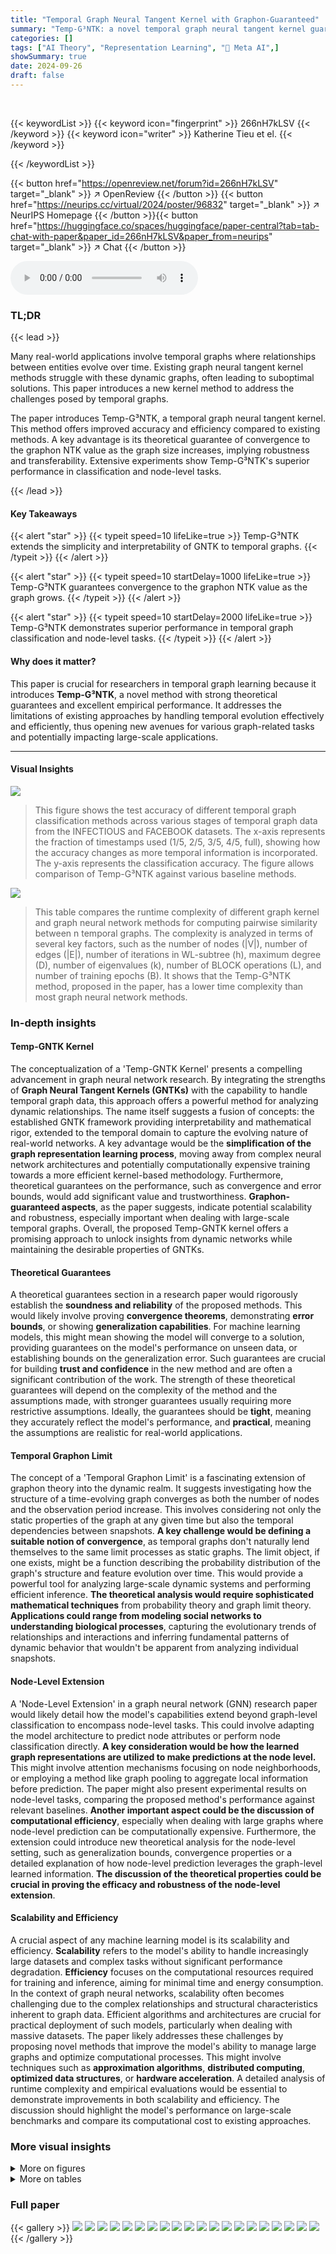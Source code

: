 ```yaml
---
title: "Temporal Graph Neural Tangent Kernel with Graphon-Guaranteed"
summary: "Temp-G³NTK: a novel temporal graph neural tangent kernel guarantees convergence to graphon NTK, offering superior performance in temporal graph classification and node-level tasks."
categories: []
tags: ["AI Theory", "Representation Learning", "🏢 Meta AI",]
showSummary: true
date: 2024-09-26
draft: false
---
```


<br>

{{< keywordList >}}
{{< keyword icon="fingerprint" >}} 266nH7kLSV {{< /keyword >}}
{{< keyword icon="writer" >}} Katherine Tieu et el. {{< /keyword >}}
 
{{< /keywordList >}}

{{< button href="https://openreview.net/forum?id=266nH7kLSV" target="_blank" >}}
↗ OpenReview
{{< /button >}}
{{< button href="https://neurips.cc/virtual/2024/poster/96832" target="_blank" >}}
↗ NeurIPS Homepage
{{< /button >}}{{< button href="https://huggingface.co/spaces/huggingface/paper-central?tab=tab-chat-with-paper&paper_id=266nH7kLSV&paper_from=neurips" target="_blank" >}}
↗ Chat
{{< /button >}}



<audio controls>
    <source src="https://ai-paper-reviewer.com/266nH7kLSV/podcast.wav" type="audio/wav">
    Your browser does not support the audio element.
</audio>


### TL;DR


{{< lead >}}

Many real-world applications involve temporal graphs where relationships between entities evolve over time. Existing graph neural tangent kernel methods struggle with these dynamic graphs, often leading to suboptimal solutions. This paper introduces a new kernel method to address the challenges posed by temporal graphs. 

The paper introduces Temp-G³NTK, a temporal graph neural tangent kernel.  This method offers improved accuracy and efficiency compared to existing methods.  A key advantage is its theoretical guarantee of convergence to the graphon NTK value as the graph size increases, implying robustness and transferability. Extensive experiments show Temp-G³NTK's superior performance in classification and node-level tasks.

{{< /lead >}}


#### Key Takeaways

{{< alert "star" >}}
{{< typeit speed=10 lifeLike=true >}} Temp-G³NTK extends the simplicity and interpretability of GNTK to temporal graphs. {{< /typeit >}}
{{< /alert >}}

{{< alert "star" >}}
{{< typeit speed=10 startDelay=1000 lifeLike=true >}} Temp-G³NTK guarantees convergence to the graphon NTK value as the graph grows. {{< /typeit >}}
{{< /alert >}}

{{< alert "star" >}}
{{< typeit speed=10 startDelay=2000 lifeLike=true >}} Temp-G³NTK demonstrates superior performance in temporal graph classification and node-level tasks. {{< /typeit >}}
{{< /alert >}}

#### Why does it matter?
This paper is crucial for researchers in temporal graph learning because it introduces **Temp-G³NTK**, a novel method with strong theoretical guarantees and excellent empirical performance. It addresses the limitations of existing approaches by handling temporal evolution effectively and efficiently, thus opening new avenues for various graph-related tasks and potentially impacting large-scale applications.

------
#### Visual Insights



![](https://ai-paper-reviewer.com/266nH7kLSV/figures_7_1.jpg)

> This figure shows the test accuracy of different temporal graph classification methods across various stages of temporal graph data from the INFECTIOUS and FACEBOOK datasets.  The x-axis represents the fraction of timestamps used (1/5, 2/5, 3/5, 4/5, full), showing how the accuracy changes as more temporal information is incorporated.  The y-axis represents the classification accuracy.  The figure allows comparison of Temp-G³NTK against various baseline methods.





![](https://ai-paper-reviewer.com/266nH7kLSV/tables_6_1.jpg)

> This table compares the runtime complexity of different graph kernel and graph neural network methods for computing pairwise similarity between n temporal graphs.  The complexity is analyzed in terms of several key factors, such as the number of nodes (|V|), number of edges (|E|), number of iterations in WL-subtree (h), maximum degree (D), number of eigenvalues (k), number of BLOCK operations (L), and number of training epochs (B).  It shows that the Temp-G³NTK method, proposed in the paper, has a lower time complexity than most graph neural network methods.





### In-depth insights


#### Temp-GNTK Kernel
The conceptualization of a 'Temp-GNTK Kernel' presents a compelling advancement in graph neural network research.  By integrating the strengths of **Graph Neural Tangent Kernels (GNTKs)** with the capability to handle temporal graph data, this approach offers a powerful method for analyzing dynamic relationships. The name itself suggests a fusion of concepts: the established GNTK framework providing interpretability and mathematical rigor, extended to the temporal domain to capture the evolving nature of real-world networks.  A key advantage would be the **simplification of the graph representation learning process**, moving away from complex neural network architectures and potentially computationally expensive training towards a more efficient kernel-based methodology.  Furthermore, theoretical guarantees on the performance, such as convergence and error bounds, would add significant value and trustworthiness.  **Graphon-guaranteed aspects**, as the paper suggests, indicate potential scalability and robustness, especially important when dealing with large-scale temporal graphs. Overall, the proposed Temp-GNTK kernel offers a promising approach to unlock insights from dynamic networks while maintaining the desirable properties of GNTKs.

#### Theoretical Guarantees
A theoretical guarantees section in a research paper would rigorously establish the **soundness and reliability** of the proposed methods.  This would likely involve proving **convergence theorems**, demonstrating **error bounds**, or showing **generalization capabilities**. For machine learning models, this might mean showing the model will converge to a solution, providing guarantees on the model's performance on unseen data, or establishing bounds on the generalization error.  Such guarantees are crucial for building **trust and confidence** in the new method and are often a significant contribution of the work.  The strength of these theoretical guarantees will depend on the complexity of the method and the assumptions made, with stronger guarantees usually requiring more restrictive assumptions.  Ideally, the guarantees should be **tight**, meaning they accurately reflect the model's performance, and **practical**, meaning the assumptions are realistic for real-world applications.

#### Temporal Graphon Limit
The concept of a 'Temporal Graphon Limit' is a fascinating extension of graphon theory into the dynamic realm.  It suggests investigating how the structure of a time-evolving graph converges as both the number of nodes and the observation period increase. This involves considering not only the static properties of the graph at any given time but also the temporal dependencies between snapshots. **A key challenge would be defining a suitable notion of convergence**, as temporal graphs don't naturally lend themselves to the same limit processes as static graphs.  The limit object, if one exists, might be a function describing the probability distribution of the graph's structure and feature evolution over time. This would provide a powerful tool for analyzing large-scale dynamic systems and performing efficient inference. **The theoretical analysis would require sophisticated mathematical techniques** from probability theory and graph limit theory.  **Applications could range from modeling social networks to understanding biological processes**, capturing the evolutionary trends of relationships and interactions and inferring fundamental patterns of dynamic behavior that wouldn't be apparent from analyzing individual snapshots.

#### Node-Level Extension
A 'Node-Level Extension' in a graph neural network (GNN) research paper would likely detail how the model's capabilities extend beyond graph-level classification to encompass node-level tasks. This could involve adapting the model architecture to predict node attributes or perform node classification directly.  **A key consideration would be how the learned graph representations are utilized to make predictions at the node level.** This might involve attention mechanisms focusing on node neighborhoods, or employing a method like graph pooling to aggregate local information before prediction. The paper might also present experimental results on node-level tasks, comparing the proposed method's performance against relevant baselines.  **Another important aspect could be the discussion of computational efficiency**, especially when dealing with large graphs where node-level prediction can be computationally expensive. Furthermore, the extension could introduce new theoretical analysis for the node-level setting, such as generalization bounds, convergence properties or a detailed explanation of how node-level prediction leverages the graph-level learned information.  **The discussion of the theoretical properties could be crucial in proving the efficacy and robustness of the node-level extension**.

#### Scalability and Efficiency
A crucial aspect of any machine learning model is its scalability and efficiency.  **Scalability** refers to the model's ability to handle increasingly large datasets and complex tasks without significant performance degradation.  **Efficiency** focuses on the computational resources required for training and inference, aiming for minimal time and energy consumption.  In the context of graph neural networks, scalability often becomes challenging due to the complex relationships and structural characteristics inherent to graph data.  Efficient algorithms and architectures are crucial for practical deployment of such models, particularly when dealing with massive datasets.  The paper likely addresses these challenges by proposing novel methods that improve the model's ability to manage large graphs and optimize computational processes.  This might involve techniques such as **approximation algorithms**, **distributed computing**, **optimized data structures**, or **hardware acceleration**. A detailed analysis of runtime complexity and empirical evaluations would be essential to demonstrate improvements in both scalability and efficiency. The discussion should highlight the model's performance on large-scale benchmarks and compare its computational cost to existing approaches.


### More visual insights

<details>
<summary>More on figures
</summary>


![](https://ai-paper-reviewer.com/266nH7kLSV/figures_30_1.jpg)

> This figure displays the Temp-G³NTK similarity values over time for various pairs of temporal graphs.  The x-axis represents the timestamp (rescaled to 0-1000 for better comparison across graphs with varying time spans), and the y-axis shows the Temp-G³NTK value.  Each subplot shows a different pair of graphs, illustrating how the similarity changes over time. This visualization helps demonstrate the convergence property of Temp-G³NTK.


![](https://ai-paper-reviewer.com/266nH7kLSV/figures_30_2.jpg)

> This figure compares the classification accuracy of different models on the INFECTIOUS and FACEBOOK datasets at various stages of the temporal graphs.  The x-axis shows the proportion of timestamps used for classification (e.g., 1/5 means only the first 20% of timestamps were used), and the y-axis represents the achieved accuracy. The figure visually demonstrates how the accuracy changes as more temporal information is included in the classification process.


![](https://ai-paper-reviewer.com/266nH7kLSV/figures_31_1.jpg)

> The figure shows a comparison of the test accuracy of various temporal graph classification methods across different stages of temporal graphs from the INFECTIOUS and FACEBOOK datasets.  The x-axis represents the proportion of timestamps used for classification (e.g., 1/5 means only the first 20% of timestamps were used), and the y-axis represents the achieved accuracy.  It visually demonstrates the performance of Temp-G³NTK and other methods as more temporal information becomes available.


</details>




<details>
<summary>More on tables
</summary>


![](https://ai-paper-reviewer.com/266nH7kLSV/tables_7_1.jpg)
> This table presents the classification accuracy results for different methods on four datasets: Infectious, DBLP, Facebook, and Tumblr.  The accuracy is reported as mean ± standard deviation. Temp-G³NTK achieves the highest accuracy on all datasets, indicating its superior performance in temporal graph classification.

![](https://ai-paper-reviewer.com/266nH7kLSV/tables_8_1.jpg)
> This table presents the runtime comparison of different graph classification methods across four datasets: Infectious, DBLP, Facebook, and Tumblr.  The runtime is measured in seconds for each method.  It shows the computational efficiency of Temp-G³NTK compared to other methods, particularly highlighting its speed advantage over neural network-based approaches.

![](https://ai-paper-reviewer.com/266nH7kLSV/tables_9_1.jpg)
> This table presents the results of node property prediction experiments on the tgbn-trade dataset.  It compares the performance of Temp-G³NTK against three baseline methods (DyGFormer, TGN, and DyRep) using the NDCG score. The results are shown for both validation and test sets, demonstrating Temp-G³NTK's competitive performance in this task.

![](https://ai-paper-reviewer.com/266nH7kLSV/tables_29_1.jpg)
> This table presents the results of an ablation study conducted to investigate the impact of different time encoding functions on the classification accuracy of the Temp-G³NTK model.  The study used the INFECTIOUS dataset and compared four different time encoding methods: Absolute Difference, Absolute Difference Encoding, Relative Difference, and the proposed Temp-G³NTK with Relative Difference Encoding. The table shows that the Temp-G³NTK model with relative difference encoding achieved the highest accuracy.

![](https://ai-paper-reviewer.com/266nH7kLSV/tables_29_2.jpg)
> This table shows the result of an ablation study on the INFECTIOUS dataset to analyze how different numbers of recent neighbors affect the performance of the Temp-G³NTK model.  The study varies the number of recent neighbors considered for aggregation from 5 to 25, and also includes a result using all neighbors.  The accuracy for each configuration is reported, showing that using all neighbors yields the highest accuracy.

![](https://ai-paper-reviewer.com/266nH7kLSV/tables_30_1.jpg)
> This table presents the statistics of four small temporal graph datasets used in the paper's graph-level experiments.  For each dataset, the number of graphs, number of classes, average number of nodes, and average number of edges are provided. This information is crucial for understanding the scale and characteristics of the data used in the experiments and for comparing the results across different datasets.

![](https://ai-paper-reviewer.com/266nH7kLSV/tables_31_1.jpg)
> This table presents the statistics of four large temporal graph datasets used in the paper's experiments.  For each dataset, it lists the number of users, the number of items, and the total number of interactions.

</details>




### Full paper

{{< gallery >}}
<img src="https://ai-paper-reviewer.com/266nH7kLSV/1.png" class="grid-w50 md:grid-w33 xl:grid-w25" />
<img src="https://ai-paper-reviewer.com/266nH7kLSV/2.png" class="grid-w50 md:grid-w33 xl:grid-w25" />
<img src="https://ai-paper-reviewer.com/266nH7kLSV/3.png" class="grid-w50 md:grid-w33 xl:grid-w25" />
<img src="https://ai-paper-reviewer.com/266nH7kLSV/4.png" class="grid-w50 md:grid-w33 xl:grid-w25" />
<img src="https://ai-paper-reviewer.com/266nH7kLSV/5.png" class="grid-w50 md:grid-w33 xl:grid-w25" />
<img src="https://ai-paper-reviewer.com/266nH7kLSV/6.png" class="grid-w50 md:grid-w33 xl:grid-w25" />
<img src="https://ai-paper-reviewer.com/266nH7kLSV/7.png" class="grid-w50 md:grid-w33 xl:grid-w25" />
<img src="https://ai-paper-reviewer.com/266nH7kLSV/8.png" class="grid-w50 md:grid-w33 xl:grid-w25" />
<img src="https://ai-paper-reviewer.com/266nH7kLSV/9.png" class="grid-w50 md:grid-w33 xl:grid-w25" />
<img src="https://ai-paper-reviewer.com/266nH7kLSV/10.png" class="grid-w50 md:grid-w33 xl:grid-w25" />
<img src="https://ai-paper-reviewer.com/266nH7kLSV/11.png" class="grid-w50 md:grid-w33 xl:grid-w25" />
<img src="https://ai-paper-reviewer.com/266nH7kLSV/12.png" class="grid-w50 md:grid-w33 xl:grid-w25" />
<img src="https://ai-paper-reviewer.com/266nH7kLSV/13.png" class="grid-w50 md:grid-w33 xl:grid-w25" />
<img src="https://ai-paper-reviewer.com/266nH7kLSV/14.png" class="grid-w50 md:grid-w33 xl:grid-w25" />
<img src="https://ai-paper-reviewer.com/266nH7kLSV/15.png" class="grid-w50 md:grid-w33 xl:grid-w25" />
<img src="https://ai-paper-reviewer.com/266nH7kLSV/16.png" class="grid-w50 md:grid-w33 xl:grid-w25" />
<img src="https://ai-paper-reviewer.com/266nH7kLSV/17.png" class="grid-w50 md:grid-w33 xl:grid-w25" />
<img src="https://ai-paper-reviewer.com/266nH7kLSV/18.png" class="grid-w50 md:grid-w33 xl:grid-w25" />
<img src="https://ai-paper-reviewer.com/266nH7kLSV/19.png" class="grid-w50 md:grid-w33 xl:grid-w25" />
<img src="https://ai-paper-reviewer.com/266nH7kLSV/20.png" class="grid-w50 md:grid-w33 xl:grid-w25" />
{{< /gallery >}}